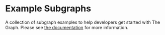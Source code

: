 # Example Subgraphs

A collection of subgraph examples to help developers get started with The Graph. Please see
[the documentation](https://thegraph.com/docs) for more information.
